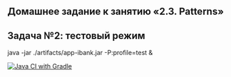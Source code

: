 ## Домашнее задание к занятию «2.3. Patterns»

## Задача №2: тестовый режим

java -jar ./artifacts/app-ibank.jar -P:profile=test &

[![Java CI with Gradle](https://github.com/AlBokov/Patterns_task_2/actions/workflows/gradle.yml/badge.svg)](https://github.com/AlBokov/Patterns_task_2/actions/workflows/gradle.yml)
